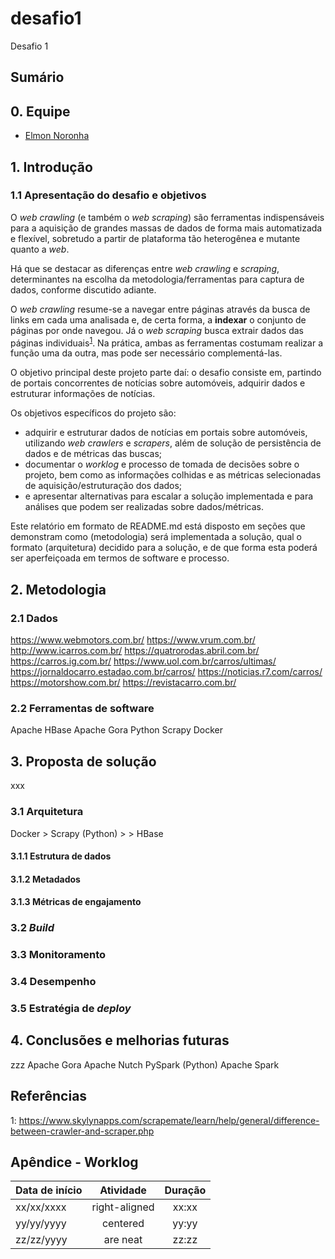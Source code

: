 # desafio1
Desafio 1

## Sumário

## 0. Equipe

* <a href="mailto:elmon.noronha@gmail.com">Elmon Noronha</a>

## 1. Introdução

### 1.1 Apresentação do desafio e objetivos

O _web crawling_ (e também o _web scraping_) são ferramentas indispensáveis para a aquisição de grandes massas de dados de forma mais automatizada e flexível, sobretudo a partir de plataforma tão heterogênea e mutante quanto a _web_.

Há que se destacar as diferenças entre _web crawling_ e _scraping_, determinantes na escolha da metodologia/ferramentas para captura de dados, conforme discutido adiante.

O _web crawling_ resume-se a navegar entre páginas através da busca de links em cada uma analisada e, de certa forma, a **indexar** o conjunto de páginas por onde navegou. Já o _web scraping_ busca extrair dados das páginas individuais<sup>[1](#ref1)</sup>. Na prática, ambas as ferramentas costumam realizar a função uma da outra, mas pode ser necessário complementá-las.     

O objetivo principal deste projeto parte daí: o desafio consiste em, partindo de portais concorrentes de notícias sobre automóveis, adquirir dados e estruturar informações de notícias.

Os objetivos específicos do projeto são:

* adquirir e estruturar dados de notícias em portais sobre automóveis, utilizando _web crawlers_ e _scrapers_, além de solução de persistência de dados e de métricas das buscas;
* documentar o _worklog_ e processo de tomada de decisões sobre o projeto, bem como as informações colhidas e as métricas selecionadas de aquisição/estruturação dos dados;
* e apresentar alternativas para escalar a solução implementada e para análises que podem ser realizadas sobre dados/métricas.     

Este relatório em formato de README.md está disposto em seções que demonstram como (metodologia) será implementada a solução, qual o formato (arquitetura) decidido para a solução, e de que forma esta poderá ser aperfeiçoada em termos de software e processo. 

## 2. Metodologia

### 2.1 Dados
https://www.webmotors.com.br/
https://www.vrum.com.br/
http://www.icarros.com.br/‎
https://quatrorodas.abril.com.br/
https://carros.ig.com.br/
https://www.uol.com.br/carros/ultimas/
https://jornaldocarro.estadao.com.br/carros/
https://noticias.r7.com/carros/
https://motorshow.com.br/
https://revistacarro.com.br/


### 2.2 Ferramentas de software
Apache HBase
Apache Gora
Python
Scrapy
Docker

## 3. Proposta de solução
xxx

### 3.1 Arquitetura

Docker > Scrapy (Python) >  > HBase  

#### 3.1.1 Estrutura de dados

#### 3.1.2 Metadados

#### 3.1.3 Métricas de engajamento

### 3.2 _Build_

### 3.3 Monitoramento

### 3.4 Desempenho

### 3.5 Estratégia de _deploy_

## 4. Conclusões e melhorias futuras
zzz
Apache Gora
Apache Nutch
PySpark (Python)
Apache Spark
## Referências
<a name="ref1">1</a>: https://www.skylynapps.com/scrapemate/learn/help/general/difference-between-crawler-and-scraper.php

## Apêndice - Worklog
Data de início | Atividade | Duração
------------- | :-------------: | :-----:
xx/xx/xxxx | right-aligned | xx:xx
yy/yy/yyyy | centered      | yy:yy
zz/zz/yyyy | are neat      | zz:zz